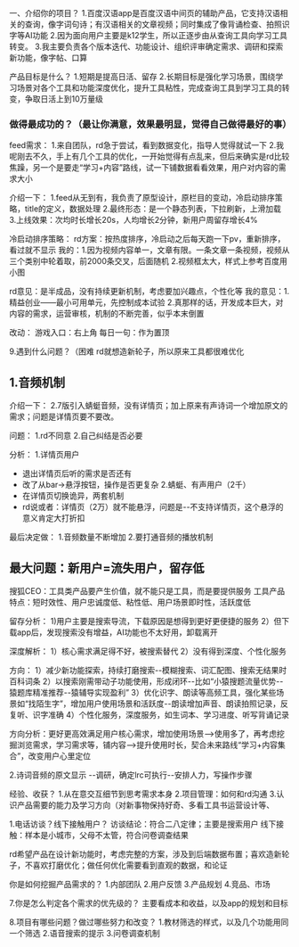 
一、介绍你的项目？
1.百度汉语app是百度汉语中间页的辅助产品，它支持汉语相关的查询，像字词句诗；有汉语相关的文章视频；同时集成了像背诵检查、拍照识字等AI功能
2.因为面向用户主要是k12学生，所以正逐步由从查询工具向学习工具转变。
3.我主要负责各个版本迭代、功能设计、组织评审确定需求、调研和探索新功能，像字帖、口算

产品目标是什么？
1.短期是提高日活、留存
2.长期目标是强化学习场景，围绕学习场景对各个工具和功能深度优化，提升工具粘性，完成查询工具到学习工具的转变，争取日活上到10万量级

### 做得最成功的？（最让你满意，效果最明显，觉得自己做得最好的事）

feed需求：
1.来自团队，rd急于尝试，看到数据变化，指导人觉得就试一下
2.我呢刚去不久，手上有几个工具的优化，一开始觉得有点乱来，但后来确实是rd比较焦躁，另一个是要走“学习+内容”路线，试一下铺数据看看效果，用户对内容的需求大小

介绍一下：
1.feed从无到有，我负责了原型设计，原栏目的变动，冷启动排序策略，title的定义，数据处理
2.最终形态：是一个静态列表，下拉刷新，上滑加载
3.上线效果：次均时长增长20s，人均增长2分钟，新用户周留存增长4%

冷启动排序策略：
rd方案：按热度排序，冷启动之后每天跑一下pv，重新排序，看过就不显示
我的：1.因为视频内容单一，文章有限。一条文章一条视频，视频从三个类别中轮着取，前2000条交叉，后面随机
      2.视频框太大，样式上参考百度用小图

rd意见：是半成品，没有持续更新机制，考虑要加兴趣点，个性化等
我的意见：1.精益创业——最小可用单元，先控制成本试验 2.真那样的话，开发成本巨大，对内容的需求，运营审核，机制的不断完善，似乎本末倒置

改动：
游戏入口：右上角
每日一句：作为置顶



9.遇到什么问题？（困难
rd就想造新轮子，所以原来工具都很难优化

## 1.音频机制
介绍一下：
2.7版引入蜻蜓音频，没有详情页；加上原来有声诗词一个增加原文的需求；问题是详情页要不要改。

问题：
1.rd不同意
2.自己纠结是否必要

分析：
1.详情页用户
  - 退出详情页后听的需求是否还有
  - 改了从bar->悬浮按钮，操作是否更复杂
2.蜻蜓、有声用户（2千）
  - 在详情页切换诡异，两套机制
  - rd说或者：详情页（2万）就不能悬浮，问题是--不支持详情页，这个悬浮的意义肯定大打折扣

最后决定做：
1.音频数量不断增加
2.要打通音频的播放机制

## 最大问题：新用户=流失用户，留存低
搜狐CEO：工具类产品要产生价值，就不能只是工具，而是要提供服务
工具产品特点：短时效性、用户忠诚度低、粘性低、用户场景即时性，活跃度低

留存分析：
    1)用户主要是搜索导流，下载原因是想得到更好更便捷的服务
    2）但下载app后，发现搜索没有增益，AI功能也不太好用，卸载离开

深度解析：
    1）核心需求满足得不好，被搜索替代
    2）没有得到深度、个性化服务

方向：
    1）减少新功能探索，持续打磨搜索--模糊搜索、词汇配图、搜索无结果时百科词条
    2）以搜索刚需带动子功能使用，形成闭环--比如“小猿搜题流量优势--猿题库精准推荐--猿辅导实现盈利”
    3）优化识字、朗读等高频工具，强化某些场景如“找陌生字”，增加用户使用场景和活跃度--朗读增加声音、朗读拍照记录，反复听、识字准确
    4）个性化服务，深度服务，如生词本、学习进度、听写背诵记录

方向分析：更好更高效满足用户核心需求，增加使用场景-->使用多了，再考虑挖掘浏览需求，学习需求等，铺内容-->提升使用时长，契合未来路线“学习+内容集合”，改变用户心里定位

2.诗词音频的原文显示 --调研，确定lrc可执行--安排人力，写操作步骤






经验、收获？
1.从在意交互细节到思考需求本身
2.项目管理：如何和rd沟通
3.认识产品需要的能力及学习方向（对新事物保持好奇、多看工具书运营设计等、


1.电话访谈？线下接触用户？
访谈结论：符合二八定律；主要是搜索用户
线下接触：样本是小城市，父母不太管，符合问卷调查结果

rd希望产品在设计新功能时，考虑完整的方案，涉及到后端数据布置；喜欢造新轮子，不喜欢打磨优化；做任何优化需要看到直观的数据，和论证

你是如何挖掘产品需求的？
1.内部团队
2.用户反馈
3.产品规划
4.竞品、市场

7.你是怎么判定各个需求的优先级的？
主要看成本和收益，以及app的规划和目标

8.项目有哪些问题？做过哪些努力和改变？
1.教材筛选的样式，以及几个功能用同一个筛选
2.语音搜索的提示
3.问卷调查机制




































